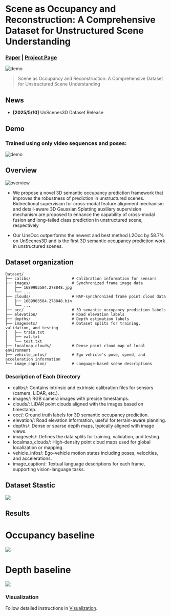 # Scene as Occupancy and Reconstruction: A Comprehensive Dataset for Unstructured Scene Understanding
### [Paper](https://arxiv.org/pdf/2311.12754)  | [Project Page](https://github.com/ruiqi-song/UnScene-AutoDrive) 

![demo](./assets/overview.png)

> Scene as Occupancy and Reconstruction: A Comprehensive Dataset for Unstructured Scene Understanding

## News
- **[2025/5/10]** UnScenes3D Dataset Release

## Demo

### Trained using only video sequences and poses:

![demo](./assets/demo.gif)

## Overview
![overview](./assets/framework.png)

- We propose a novel 3D semantic occupancy prediction framework that improves the robustness of prediction in unstructured scenes. Bidirectional supervision for cross-modal feature alignment mechanism and detail-aware 3D Gaussian Splatting auxiliary supervision mechanism are proposed to enhance the capability of cross-modal fusion and long-tailed class prediction in unstructured scene, respectively

- Our UnsOcc outperforms the newest and best method L2Occ by 58.7% on UnScenes3D and is the first 3D semantic occupancy prediction work in unstructured scenes.

## Dataset organization
```
Dataset/
├── calibs/                  # Calibration information for sensors
├── images/                  # Synchronized frame image data
│   ├── 1689903584.278848.jpg
│   └── ...
├── clouds/                  # HAP-synchronized frame point cloud data
│   ├── 1689903584.278848.bin
│   └── ...
├── occ/                     # 3D semantic occupancy prediction labels
├── elevation/               # Road elevation labels
├── depths/                  # Depth estimation labels
├── imagesets/               # Dataset splits for training, validation, and testing
│   ├── train.txt
│   ├── val.txt
│   └── test.txt
├── localmap_clouds/         # Dense point cloud map of local environment
├── vehicle_infos/           # Ego vehicle's pose, speed, and acceleration information
└── image_caption/           # Language-based scene descriptions
```


### Description of Each Directory
- calibs/: Contains intrinsic and extrinsic calibration files for sensors (camera, LiDAR, etc.).
- images/: RGB camera images with precise timestamps.
- clouds/: LiDAR point clouds aligned with the images based on timestamp.
- occ/: Ground truth labels for 3D semantic occupancy prediction.
- elevation/: Road elevation information, useful for terrain-aware planning.
- depths/: Dense or sparse depth maps, typically aligned with image views.
- imagesets/: Defines the data splits for training, validation, and testing.
- localmap_clouds/: High-density point cloud maps used for global localization or mapping.
- vehicle_infos/: Ego-vehicle motion states including poses, velocities, and accelerations.
- image_caption/: Textual language descriptions for each frame, supporting vision-language tasks.

## Dataset Stastic
<img src=./assets/stastic.png>

## Results
# Occupancy baseline
<img src=./assets/occ_nus.png>

# Depth baseline
<img src=./assets/depth_nus.png>



### Visualization

Follow detailed instructions in [Visualization](docs/visualization.md).


